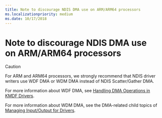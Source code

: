 ```yaml
---
title: Note to discourage NDIS DMA use on ARM/ARM64 processors
ms.localizationpriority: medium
ms.date: 10/17/2018
---
```


# Note to discourage NDIS DMA use on ARM/ARM64 processors

> [!CAUTION]
> For ARM and ARM64 processors, we strongly recommend that NDIS driver writers use WDF DMA or WDM DMA instead of NDIS Scatter/Gather DMA.
>
> For more information about WDF DMA, see [Handling DMA Operations in KMDF Drivers](../wdf/handling-dma-operations-in-kmdf-drivers.md).
>
> For more information about WDM DMA, see the DMA-related child topics of [Managing Input/Output for Drivers](../kernel/managing-input-output-for-drivers.md).
